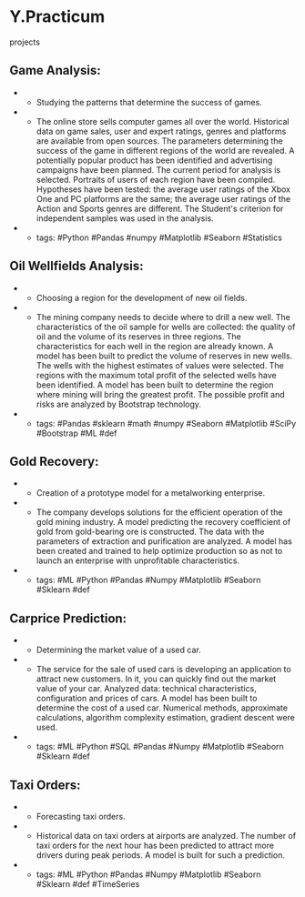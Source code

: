 # Y.Practicum
projects
## Game Analysis:
- - Studying the patterns that determine the success of games.
- - The online store sells computer games all over the world. Historical data on game sales, user and expert ratings, genres and platforms are available from open sources.
The parameters determining the success of the game in different regions of the world are revealed.
A potentially popular product has been identified and advertising campaigns have been planned.
The current period for analysis is selected. Portraits of users of each region have been compiled.
Hypotheses have been tested: the average user ratings of the Xbox One and PC platforms are the same;
the average user ratings of the Action and Sports genres are different.
The Student's criterion for independent samples was used in the analysis.
- - tags: #Python #Pandas #numpy #Matplotlib #Seaborn #Statistics

## Oil Wellfields Analysis:
- - Choosing a region for the development of new oil fields.
- - The mining company needs to decide where to drill a new well.
The characteristics of the oil sample for wells are collected: the quality of oil and the volume of its reserves in three regions. The characteristics for each well in the region are already known. 
A model has been built to predict the volume of reserves in new wells.
The wells with the highest estimates of values were selected.
The regions with the maximum total profit of the selected wells have been identified.
A model has been built to determine the region where mining will bring the greatest profit. The possible profit and risks are analyzed by Bootstrap technology.
- - tags: #Pandas #sklearn #math #numpy #Seaborn #Matplotlib #SciPy #Bootstrap #ML #def

## Gold Recovery:
- - Creation of a prototype model for a metalworking enterprise.
- - The company develops solutions for the efficient operation of the gold mining industry.
A model predicting the recovery coefficient of gold from gold-bearing ore is constructed. The data with the parameters of extraction and purification are analyzed.
A model has been created and trained to help optimize production so as not to launch an enterprise with unprofitable characteristics.
- - tags: #ML #Python #Pandas #Numpy #Matplotlib #Seaborn #Sklearn #def

## Carprice Prediction:
- - Determining the market value of a used car.
- - The service for the sale of used cars is developing an application to attract new customers. In it, you can quickly find out the market value of your car. 
Analyzed data: technical characteristics, configuration and prices of cars. A model has been built to determine the cost of a used car.
Numerical methods, approximate calculations, algorithm complexity estimation, gradient descent were used.
- - tags: #ML #Python #SQL #Pandas #Numpy #Matplotlib #Seaborn #Sklearn #def 

## Taxi Orders:
- - Forecasting taxi orders.
- - Historical data on taxi orders at airports are analyzed.
The number of taxi orders for the next hour has been predicted to attract more drivers during peak periods.
A model is built for such a prediction.
- - tags: #ML #Python #Pandas #Numpy #Matplotlib #Seaborn #Sklearn #def #TimeSeries
